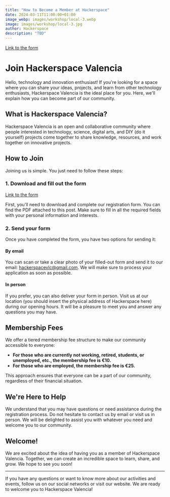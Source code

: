 ```yaml
---
title: "How to Become a Member at Hackerspace"
date: 2024-03-11T11:00:00+01:00
image_webp: images/workshop/local-3.webp
image: images/workshop/local-3.jpg
author: Hackerspace
description: "TBD"
---
```


[Link to the form](/FormularioAltaHackerspace_V2.0.pdf)

# Join Hackerspace Valencia

Hello, technology and innovation enthusiast! If you're looking for a space where you can share your ideas, projects, and learn from other technology enthusiasts, Hackerspace Valencia is the ideal place for you. Here, we'll explain how you can become part of our community.

## What is Hackerspace Valencia?

Hackerspace Valencia is an open and collaborative community where people interested in technology, science, digital arts, and DIY (do it yourself) projects come together to share knowledge, resources, and work together on innovative projects.

## How to Join

Joining us is simple. You just need to follow these steps:

### 1. Download and fill out the form

[Link to the form](/FormularioAltaHackerspace_V2.0.pdf)

First, you'll need to download and complete our registration form. You can find the PDF attached to this post. Make sure to fill in all the required fields with your personal information and interests.

### 2. Send your form

Once you have completed the form, you have two options for sending it:

#### By email

You can scan or take a clear photo of your filled-out form and send it to our email: [hackerspacevlc@gmail.com](mailto:hackerspacevlc@gmail.com). We will make sure to process your application as soon as possible.

#### In person

If you prefer, you can also deliver your form in person. Visit us at our location (you should insert the physical address of Hackerspace here) during our opening hours. It will be a pleasure to meet you and answer any questions you may have.

## Membership Fees

We offer a tiered membership fee structure to make our community accessible to everyone:

- **For those who are currently not working, retired, students, or unemployed, etc., the membership fee is €10.**
- **For those who are employed, the membership fee is €25.**

This approach ensures that everyone can be a part of our community, regardless of their financial situation.

## We're Here to Help

We understand that you may have questions or need assistance during the registration process. Do not hesitate to contact us by email or visit us in person. We will be delighted to assist you with whatever you need and welcome you to our community.

## Welcome!

We are excited about the idea of having you as a member of Hackerspace Valencia. Together, we can create an incredible space to learn, share, and grow. We hope to see you soon!

---

If you have any questions or want to know more about our activities and events, follow us on our social networks or visit our website. We are ready to welcome you to Hackerspace Valencia!
